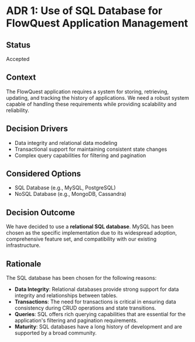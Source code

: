 # ADR 1: Use of SQL Database for FlowQuest Application Management

## Status
Accepted

## Context
The FlowQuest application requires a system for storing, retrieving, updating, and tracking the history of applications. We need a robust system capable of handling these requirements while providing scalability and reliability.

## Decision Drivers
- Data integrity and relational data modeling
- Transactional support for maintaining consistent state changes
- Complex query capabilities for filtering and pagination

## Considered Options
- SQL Database (e.g., MySQL, PostgreSQL)
- NoSQL Database (e.g., MongoDB, Cassandra)

## Decision Outcome
We have decided to use a **relational SQL database**. MySQL has been chosen as the specific implementation due to its widespread adoption, comprehensive feature set, and compatibility with our existing infrastructure.

## Rationale
The SQL database has been chosen for the following reasons:
- **Data Integrity**: Relational databases provide strong support for data integrity and relationships between tables.
- **Transactions**: The need for transactions is critical in ensuring data consistency during CRUD operations and state transitions.
- **Queries**: SQL offers rich querying capabilities that are essential for the application's filtering and pagination requirements.
- **Maturity**: SQL databases have a long history of development and are supported by a broad community.
